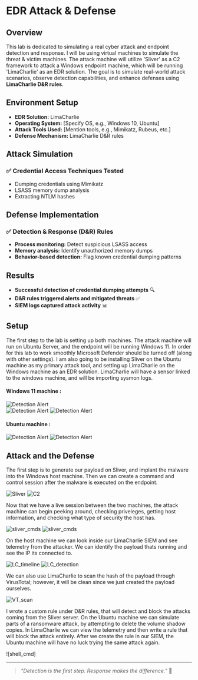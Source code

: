 # EDR Attack & Defense

## Overview

This lab is dedicated to simulating a real cyber attack and endpoint detection and response. I will be using virtual machines to simulate the threat & victim machines. The attack machine will utilize 'Sliver' as a C2 framework to attack a Windows endpoint machine, which will be running 'LimaCharlie' as an EDR solution. The goal is to simulate real-world attack scenarios, observe detection capabilities, and enhance defenses using **LimaCharlie D&R rules**.

## Environment Setup

- **EDR Solution:** LimaCharlie
- **Operating System:** [Specify OS, e.g., Windows 10, Ubuntu]
- **Attack Tools Used:** [Mention tools, e.g., Mimikatz, Rubeus, etc.]
- **Defense Mechanism:** LimaCharlie D&R rules

## Attack Simulation

### ✅ Credential Access Techniques Tested
- Dumping credentials using Mimikatz
- LSASS memory dump analysis
- Extracting NTLM hashes

## Defense Implementation

### ✅ Detection & Response (D&R) Rules
- **Process monitoring:** Detect suspicious LSASS access
- **Memory analysis:** Identify unauthorized memory dumps
- **Behavior-based detection:** Flag known credential dumping patterns

## Results

- **Successful detection of credential dumping attempts** 🔍
- **D&R rules triggered alerts and mitigated threats** ✅
- **SIEM logs captured attack activity** 📊

## Setup

The first step to the lab is setting up both machines. The attack machine will run on Ubuntu Server, and the endpoint will be running Windows 11. In order for this lab to work smoothly Microsoft Defender should be turned off (along with other settings). I am also going to be installing Sliver on the Ubuntu machine as my primary attack tool, and setting up LimaCharlie on the Windows machine as an EDR solution. LimaCharlie will have a sensor linked to the windows machine, and will be importing sysmon logs.

#### Windows 11 machine :
![Detection Alert](win_initial.png)  
![Detection Alert](LC_Sensor.png)
![Detection Alert](LC_Sensor_artifact_collection_rule.png)

#### Ubuntu machine :
![Detection Alert](ubuntu__machine.png)
![Detection Alert](ubuntu_terminal.png)

## Attack and the Defense

The first step is to generate our payload on Sliver, and implant the malware into the Windows host machine. Then we can create a command and control session after the malware is executed on the endpoint.

![Sliver](sliver.png)
![C2](CmdandCont2.png)

Now that we have a live session between the two machines, the attack machine can begin peeking around, checking priveleges, getting host information, and checking what type of security the host has.

![sliver_cmds](sliver_commands.png)
![sliver_cmds](C2_cmd3.png)

On the host machine we can look inside our LimaCharlie SIEM and see telemetry from the attacker. We can identify the payload thats running and see the IP its connected to.

![LC_timeline](LC_Sensor_timeline.png)
![LC_detection](detection_proc.png)

We can also use LimaCharlie to scan the hash of the payload through VirusTotal; however, it will be clean since we just created the payload ourselves.

![VT_scan](VirusTotal_scan.png)

I wrote a custom rule under D&R rules, that will detect and block the attacks coming from the Sliver server. On the Ubuntu machine we can simulate parts of a ransomware attack, by attempting to delete the volume shadow copies. In LimaCharlie we can view the telemetry and then write a rule that will block the attack entirely. After we create the rule in our SIEM, the Ubuntu machine will have no luck trying the same attack again.

![shell_cmd]

---

> *"Detection is the first step. Response makes the difference."* 🔐
